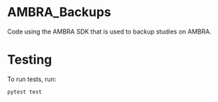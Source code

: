 # AMBRA_Backups
Code using the AMBRA SDK that is used to backup studies on AMBRA.

# Testing
To run tests, run:
```
pytest test
```